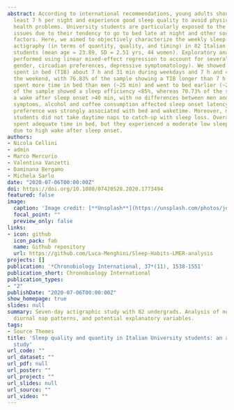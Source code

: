```yaml
---
abstract: According to international recommendations, young adults should sleep at
  least 7 h per night and experience good sleep quality to avoid physical and mental
  health problems. University students are particularly exposed to the risk of sleep
  issues due to their tendency to go to bed late at night and other social and environmental
  factors. Here, we aimed to objectively characterize the weekly sleep habits using
  actigraphy (in terms of quantity, quality, and timing) in 82 Italian university
  students (mean age = 23.89, SD = 2.51 yrs, 44 women). Exploratory analyses were
  performed using linear mixed-effect regression to account for several factors (e.g.,
  gender, circadian preferences, depressive symptomatology). We showed that participants
  spent in bed (TIB) about 7 h and 31 min during weekdays and 7 h and 46 min during
  the weekend, with 76.83% of the sample showing a TIB longer than 7 h. Women students
  spent more time in bed than men (~25 min) and went to bed earlier (~29 min). One-third
  of the sample showed a sleep efficiency <85%, whereas 70.73% of the sample showed
  a wake after sleep onset >40 min, with no differences between men and women. Depressive
  symptoms, alcohol and coffee consumption affected sleep onset latency, whereas circadian
  preference was strongly associated with bed and waketime. Moreover, most of the
  students did not take daytime naps to catch-up with sleep loss. Overall, our sample
  spent adequate time in bed, but they experienced a moderate low sleep quality, mainly
  due to high wake after sleep onset.
authors:
- Nicola Cellini
- admin
- Marco Mercurio
- Valentina Vanzetti
- Daminana Bergamo
- Michela Sarlo
date: "2020-07-06T00:00:00Z"
doi: https://doi.org/10.1080/07420528.2020.1773494
featured: false
image:
  caption: 'Image credit: [**Unsplash**](https://unsplash.com/photos/jdD8gXaTZsc)'
  focal_point: ""
  preview_only: false
links:
- icon: github
  icon_pack: fab
  name: Github repository
  url: https://github.com/Luca-Menghini/Sleep-Habits-LMER-analysis
projects: []
publication: '*Chronobiology International, 37*(11), 1538-1551'
publication_short: Chronobiology International
publication_types:
- "2"
publishDate: "2020-07-06T00:00:00Z"
show_homepage: true
slides: null
summary: Seven-day actigraphic study with 82 undergrads. Analysis of nocturnal sleep,
  diurnal nap patterns, and potential explanatory variables.
tags:
- Source Themes
title: 'Sleep quality and quantity in Italian University students: an actigraphic
  study'
url_code: ""
url_dataset: ""
url_pdf: null
url_poster: ""
url_project: ""
url_slides: null
url_source: ""
url_video: ""
---
```

